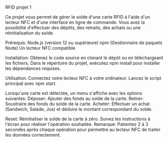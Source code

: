 RFID projet 1

Ce projet vous permet de gérer le solde d'une carte RFID à l'aide d'un lecteur NFC et d'une interface en ligne de commande. Vous avez la possibilité d'effectuer des dépôts, des retraits, des achats ou une réinitialisation du solde.

Prérequis:
Node.js (version 12 ou supérieure)
npm (Gestionnaire de paquets Node)
Un lecteur NFC compatible

Installation:
Obtenez le code source en clonant le dépôt ou en téléchargeant les fichiers.
Dans le répertoire du projet, exécutez npm install pour installer les dépendances requises.

Utilisation:
Connectez votre lecteur NFC à votre ordinateur.
Lancez le script principal avec npm start.

Lorsqu'une carte est détectée, un menu s'affiche avec les options suivantes:
Déposer: Ajouter des fonds au solde de la carte.
Retirer: Soustraire des fonds du solde de la carte.
Acheter: Effectuer un achat (Sandwich, Salade, Jus) et déduire le montant correspondant du solde.

Reset: Réinitialiser le solde de la carte à zéro.
Suivez les instructions à l'écran pour réaliser l'opération souhaitée.
Remarque: Patientez 2 à 3 secondes après chaque opération pour permettre au lecteur NFC de traiter les données correctement.
